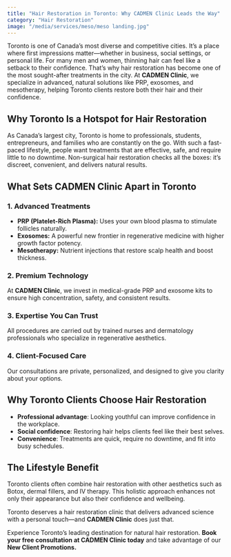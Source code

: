 ```yaml
---
title: "Hair Restoration in Toronto: Why CADMEN Clinic Leads the Way"
category: "Hair Restoration"
image: "/media/services/meso/meso landing.jpg"
---
```

Toronto is one of Canada’s most diverse and competitive cities. It’s a place where first impressions matter—whether in business, social settings, or personal life. For many men and women, thinning hair can feel like a setback to their confidence. That’s why hair restoration has become one of the most sought-after treatments in the city. At **CADMEN Clinic**, we specialize in advanced, natural solutions like PRP, exosomes, and mesotherapy, helping Toronto clients restore both their hair and their confidence.

## Why Toronto Is a Hotspot for Hair Restoration

As Canada’s largest city, Toronto is home to professionals, students, entrepreneurs, and families who are constantly on the go. With such a fast-paced lifestyle, people want treatments that are effective, safe, and require little to no downtime. Non-surgical hair restoration checks all the boxes: it’s discreet, convenient, and delivers natural results.

## What Sets CADMEN Clinic Apart in Toronto

### 1. Advanced Treatments

- **PRP	(Platelet-Rich Plasma):** Uses your own blood plasma to stimulate	follicles naturally.
- **Exosomes:** A powerful new frontier in regenerative medicine with higher growth	factor potency.
- **Mesotherapy:** Nutrient injections that restore scalp health and boost thickness.

### 2. Premium Technology

At **CADMEN Clinic**, we invest in medical-grade PRP and exosome kits to ensure high concentration, safety, and consistent results.

### 3. Expertise You Can Trust

All procedures are carried out by trained nurses and dermatology professionals who specialize in regenerative aesthetics.

### 4. Client-Focused Care

Our consultations are private, personalized, and designed to give you clarity about your options.

## Why Toronto Clients Choose Hair Restoration

- **Professional advantage**: Looking youthful can improve confidence in the	workplace.
- **Social confidence**: Restoring hair helps clients feel like their best selves.
- **Convenience**:	Treatments are quick, require no downtime, and fit into busy	schedules.

## The Lifestyle Benefit

Toronto clients often combine hair restoration with other aesthetics such as Botox,
dermal fillers, and IV therapy. This holistic approach enhances not
only their appearance but also their confidence and wellbeing.

Toronto deserves a hair restoration clinic that delivers advanced science
with a personal touch—and **CADMEN Clinic** does just that.

Experience Toronto’s leading destination for natural hair restoration. **Book
your free consultation at CADMEN Clinic today** and take advantage
of our **New Client Promotions.**
